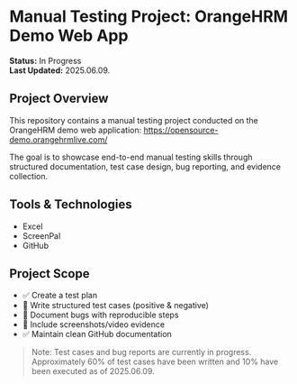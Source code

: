 # Manual Testing Project: OrangeHRM Demo Web App

**Status:** In Progress  
**Last Updated:** 2025.06.09.

## Project Overview

This repository contains a manual testing project conducted on the OrangeHRM demo web application: https://opensource-demo.orangehrmlive.com/

The goal is to showcase end-to-end manual testing skills through structured documentation, test case design, bug reporting, and evidence collection.

## Tools & Technologies

- Excel
- ScreenPal
- GitHub

## Project Scope

- ✅ Create a test plan
- 🔄 Write structured test cases (positive & negative)
- 🔄 Document bugs with reproducible steps
- 🔄 Include screenshots/video evidence
- ✅ Maintain clean GitHub documentation

> Note: Test cases and bug reports are currently in progress. Approximately 60% of test cases have been written and 10% have been executed as of 2025.06.09.
